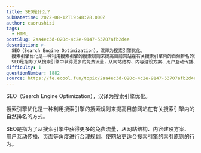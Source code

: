 ```yaml
---
title: SEO是什么？
pubDatetime: 2022-08-12T19:48:28.000Z
author: caorushizi
tags:
  - HTML
postSlug: 2aa4ec3d-020c-4c2e-9147-53707afb2d4e
description: >-
  SEO（Search Engine Optimization），汉译为搜索引擎优化。
  搜索引擎优化是一种利用搜索引擎的搜索规则来提高目前网站在有关搜索引擎内的自然排名的方式。
  SEO是指为了从搜索引擎中获得更多的免费流量，从网站结构、内容建设方案、用户互动传播、页面等角度进行合理规划，使网站更适合搜索引擎的索引原则的行为。 
difficulty: 1
questionNumber: 1882
source: https://fe.ecool.fun/topic/2aa4ec3d-020c-4c2e-9147-53707afb2d4e
---
```


SEO（Search Engine Optimization），汉译为搜索引擎优化。

搜索引擎优化是一种利用搜索引擎的搜索规则来提高目前网站在有关搜索引擎内的自然排名的方式。

SEO是指为了从搜索引擎中获得更多的免费流量，从网站结构、内容建设方案、用户互动传播、页面等角度进行合理规划，使网站更适合搜索引擎的索引原则的行为。

